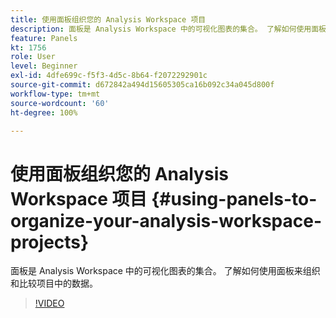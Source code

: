 ```yaml
---
title: 使用面板组织您的 Analysis Workspace 项目
description: 面板是 Analysis Workspace 中的可视化图表的集合。 了解如何使用面板来组织和比较项目中的数据。
feature: Panels
kt: 1756
role: User
level: Beginner
exl-id: 4dfe699c-f5f3-4d5c-8b64-f2072292901c
source-git-commit: d672842a494d15605305ca16b092c34a045d800f
workflow-type: tm+mt
source-wordcount: '60'
ht-degree: 100%

---
```


# 使用面板组织您的 Analysis Workspace 项目 {#using-panels-to-organize-your-analysis-workspace-projects}

面板是 Analysis Workspace 中的可视化图表的集合。 了解如何使用面板来组织和比较项目中的数据。

>[!VIDEO](https://video.tv.adobe.com/v/41486/?quality=12&learn=on&captions=chi_hans)
